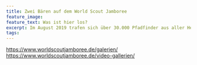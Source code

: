 ```yaml
---
title: Zwei Bären auf dem World Scout Jamboree
feature_image:
feature_text: Was ist hier los?
excerpt: Im August 2019 trafen sich über 30.000 Pfadfinder aus aller Herren Länder zum 24. WSJ in West Virginia, USA. Und zwei von uns waren dabei!
tags:
---
```


https://www.worldscoutjamboree.de/galerien/
https://www.worldscoutjamboree.de/video-gallerien/
